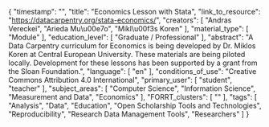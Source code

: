 {
    "timestamp": "",
    "title": "Economics Lesson with Stata",
    "link_to_resource": "https://datacarpentry.org/stata-economics/",
    "creators": [
        "Andras Vereckei",
        "Arieda Mu\u00e7o",
        "Mikl\u00f3s Koren"
    ],
    "material_type": [
        "Module"
    ],
    "education_level": [
        "Graduate / Professional"
    ],
    "abstract": "A Data Carpentry curriculum for Economics is being developed by Dr. Miklos Koren at Central European University. These materials are being piloted locally. Development for these lessons has been supported by a grant from the Sloan Foundation.",
    "language": [
        "en"
    ],
    "conditions_of_use": "Creative Commons Attribution 4.0 International",
    "primary_user": [
        "student",
        "teacher"
    ],
    "subject_areas": [
        "Computer Science",
        "Information Science",
        "Measurement and Data",
        "Economics"
    ],
    "FORRT_clusters": [
        ""
    ],
    "tags": [
        "Analysis",
        "Data",
        "Education",
        "Open Scholarship Tools and Technologies",
        "Reproducibility",
        "Research Data Management Tools",
        "Researchers"
    ]
}